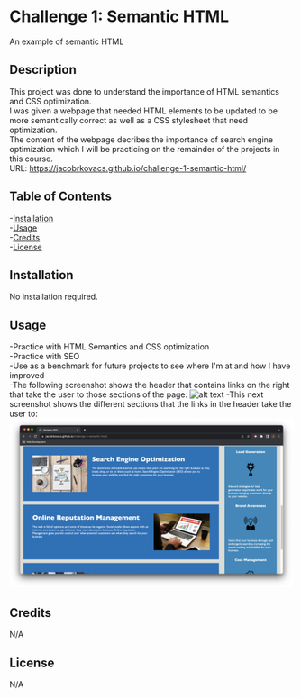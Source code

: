 # Challenge 1: Semantic HTML
An example of semantic HTML

## Description
This project was done to understand the importance of HTML semantics and CSS optimization. <br>
I was given a webpage that needed HTML elements to be updated to be more semantically correct as well as a CSS stylesheet that need optimization.<br>
The content of the webpage decribes the importance of search engine optimization which I will be practicing on the remainder of the projects in this course.<br>
URL: https://jacobrkovacs.github.io/challenge-1-semantic-html/

## Table of Contents
-[Installation](#installation)<br>
-[Usage](#usage)<br>
-[Credits](#credits)<br>
-[License](#license)

## Installation
No installation required.

## Usage
-Practice with HTML Semantics and CSS optimization<br>
-Practice with SEO<Br>
-Use as a benchmark for future projects to see where I'm at and how I have improved<br>
-The following screenshot shows the header that contains links on the right that take the user to those sections of the page:
![alt text](assets/images/Screenshot%202023-06-15%20at%201.07.24%20PM.png)
-This next screenshot shows the different sections that the links in the header take the user to:
![alt text](assets/images/Screenshot%202023-06-15%20at%201.04.41%20PM.png)

## Credits
N/A

## License
N/A